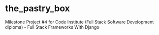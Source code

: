 # the_pastry_box
Milestone Project #4 for Code Institute (Full Stack Software Development diploma) - Full Stack Frameworks With Django
